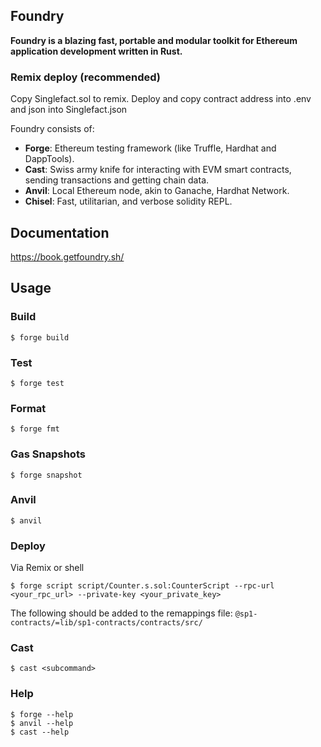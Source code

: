 ## Foundry

**Foundry is a blazing fast, portable and modular toolkit for Ethereum application development written in Rust.**

### Remix deploy (recommended)

Copy Singlefact.sol to remix. Deploy and copy contract address into .env and json into Singlefact.json

Foundry consists of:

- **Forge**: Ethereum testing framework (like Truffle, Hardhat and DappTools).
- **Cast**: Swiss army knife for interacting with EVM smart contracts, sending transactions and getting chain data.
- **Anvil**: Local Ethereum node, akin to Ganache, Hardhat Network.
- **Chisel**: Fast, utilitarian, and verbose solidity REPL.

## Documentation

https://book.getfoundry.sh/

## Usage

### Build

```shell
$ forge build
```

### Test

```shell
$ forge test
```

### Format

```shell
$ forge fmt
```

### Gas Snapshots

```shell
$ forge snapshot
```

### Anvil

```shell
$ anvil
```

### Deploy

Via Remix or shell

```shell
$ forge script script/Counter.s.sol:CounterScript --rpc-url <your_rpc_url> --private-key <your_private_key>
```

The following should be added to the remappings file:
`@sp1-contracts/=lib/sp1-contracts/contracts/src/`


### Cast

```shell
$ cast <subcommand>
```

### Help

```shell
$ forge --help
$ anvil --help
$ cast --help
```
